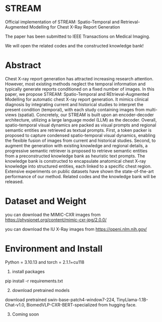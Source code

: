 # STREAM
Official implementation of STREAM: Spatio-Temporal and Retrieval-Augmented Modelling for Chest X-Ray Report Generation

The paper has been submitted to IEEE Transactions on Medical Imaging. 

We will open the related codes and the constructed knowledge bank! 

# Abstract
Chest X-ray report generation has attracted increasing research attention. However, most existing methods neglect the temporal information and typically generate reports conditioned on a fixed number of images. In this paper, we propose STREAM: Spatio-Temporal and REtrieval-Augmented Modelling for automatic chest X-ray report generation. It mimics clinical diagnosis by integrating current and historical studies to interpret the present condition (temporal), with each study containing images from multi-views (spatial). Concretely, our STREAM is built upon an encoder-decoder architecture, utilizing a large language model (LLM) as the decoder. Overall, spatio-temporal visual dynamics are packed as visual prompts and regional semantic entities are retrieved as textual prompts. First, a token packer is proposed to capture condensed spatio-temporal visual dynamics, enabling the flexible fusion of images from current and historical studies. Second, to augment the generation with existing knowledge and regional details, a progressive semantic retriever is proposed to retrieve semantic entities from a preconstructed knowledge bank as heuristic text prompts. The knowledge bank is constructed to encapsulate anatomical chest X-ray knowledge into structured entities, each linked to a specific chest region. Extensive experiments on public datasets have shown the state-of-the-art performance of our method. Related codes and the knowledge bank will be released.

# Dataset and Weight
you can download the MIMIC-CXR images from https://physionet.org/content/mimic-cxr-jpg/2.0.0/

you can download the IU X-Ray images from https://openi.nlm.nih.gov/

# Environment and Install
Python = 3.10.13 and torch = 2.1.1+cu118

1. install packages
   
pip install -r requirements.txt

2. download pretrained models

download pretrained swin-base-patch4-window7-224, TinyLlama-1.1B-Chat-v1.0, BiomedVLP-CXR-BERT-specialized from hugging face.

3. Coming soon


